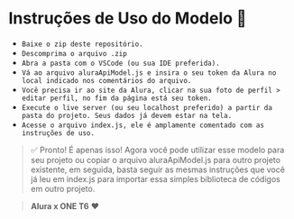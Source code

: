 # Instruções de Uso do Modelo 📝

- `Baixe o zip deste repositório.`
- `Descomprima o arquivo .zip`
- `Abra a pasta com o VSCode (ou sua IDE preferida).`
- `Vá ao arquivo aluraApiModel.js e insira o seu token da Alura no local indicado nos comentários do arquivo.`
- `Você precisa ir ao site da Alura, clicar na sua foto de perfil > editar perfil, no fim da página está seu token.`
- `Execute o live server (ou seu localhost preferido) a partir da pasta do projeto. Seus dados já devem estar na tela.`
- `Acesse o arquivo index.js, ele é amplamente comentado com as instruções de uso.`

> ✅ Pronto! É apenas isso! Agora você pode utilizar esse modelo para seu projeto ou copiar o arquivo aluraApiModel.js
> para outro projeto existente, em seguida, basta seguir as mesmas instruções que você já leu em index.js para importar
> essa simples biblioteca de códigos em outro projeto.

> **Alura x ONE T6** ❤️
